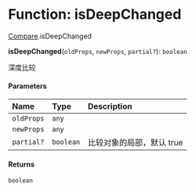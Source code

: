 # Function: isDeepChanged

[Compare](/en/auto-docs/utils/modules/Compare.md).isDeepChanged

**isDeepChanged**(`oldProps`, `newProps`, `partial?`): `boolean`

深度比较

#### Parameters

| Name | Type | Description |
| :------ | :------ | :------ |
| `oldProps` | `any` |  |
| `newProps` | `any` |  |
| `partial?` | `boolean` | 比较对象的局部，默认 true |

#### Returns

`boolean`
